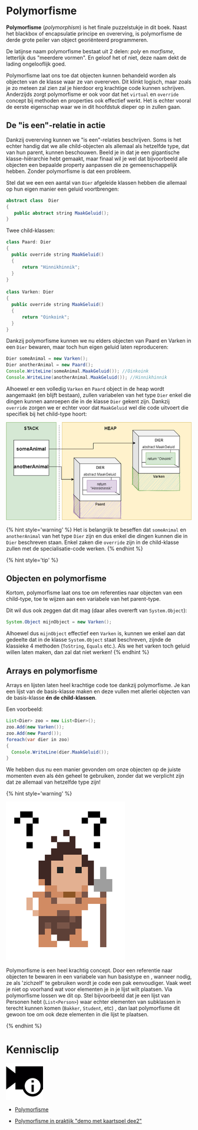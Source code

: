 # Polymorfisme

**Polymorfisme** (*polymorphism*) is het finale puzzelstukje in dit boek.  Naast het blackbox of encapsulatie principe en overerving, is polymorfisme de derde grote peiler van object georiënteerd programmeren. 


De latijnse naam polymorfisme bestaat uit 2 delen: *poly* en *morfisme*, letterlijk dus "meerdere vormen". En geloof het of niet, deze naam dekt de lading ongelooflijk goed. 

Polymorfisme laat ons toe dat objecten kunnen behandeld worden als objecten van de klasse waar ze van overerven. Dit klinkt logisch, maar zoals je zo meteen zal zien zal je hierdoor erg krachtige code kunnen schrijven. Anderzijds zorgt polymorfisme er ook voor dat het ``virtual`` en ``override`` concept bij methoden en properties ook effectief werkt. Het is echter vooral de eerste eigenschap waar we in dit hoofdstuk dieper op in zullen gaan.


## De "is een"-relatie in actie

Dankzij overerving kunnen we "is een"-relaties beschrijven. Soms is het echter handig dat we alle child-objecten als allemaal als hetzelfde type, dat van hun parent, kunnen beschouwen. Beeld je in dat je een gigantische klasse-hiërarchie hebt gemaakt, maar finaal wil je wel dat bijvoorbeeld alle objecten een bepaalde property aanpassen die ze gemeenschappelijk hebben. Zonder polymorfisme is dat een probleem. 

Stel dat we een een aantal van ``Dier`` afgeleide klassen hebben die allemaal op hun eigen manier een geluid voortbrengen:
```java
abstract class  Dier
{
   public abstract string MaakGeluid();
}
```
Twee child-klassen:
```java
class Paard: Dier
{
  public override string MaakGeluid()
  { 
      return "Hinnikhinnik";
  }
}

class Varken: Dier
{
  public override string MaakGeluid()
  { 
      return "Oinkoink";
  }
}
```

Dankzij polymorfisme kunnen we nu elders objecten van Paard en Varken in een ``Dier`` bewaren, maar toch hun eigen geluid laten reproduceren:
```java
Dier someAnimal = new Varken();
Dier anotherAnimal = new Paard();
Console.WriteLine(someAnimal.MaakGeluid()); //Oinkoink
Console.WriteLine(anotherAnimal.MaakGeluid()); //Hinnikhinnik
```

Alhoewel er een volledig ``Varken`` en ``Paard`` object in de heap wordt aangemaakt (en blijft bestaan), zullen variabelen van het type ``Dier`` enkel die dingen kunnen aanroepen die in de klasse ``Dier`` gekent zijn. Dankzij ``override`` zorgen we er echter voor dat ``MaakGeluid`` wel die code uitvoert die specifiek bij het child-type hoort:

![Het gearceerde deel is dus niet bereikbaar voor de 2 variabelen in de stack daar deze van het type ``Dier`` zijn.](../assets/7_overerving/varkenpaard.png)


{% hint style='warning' %}
Het is belangrijk te beseffen dat  ``someAnimal`` en ``anotherAnimal`` van het type ``Dier`` zijn en dus enkel die dingen kunnen die in ``Dier`` beschreven staan. Enkel zaken die ``override`` zijn in de child-klasse zullen met de specialisatie-code werken.
{% endhint %}


{% hint style='tip' %}
## Objecten en polymorfisme

Kortom, polymorfisme laat ons toe om referenties naar objecten van een child-type, toe te wijzen aan een variabele van het parent-type.

Dit wil dus ook zeggen dat dit mag (daar alles overerft van ``System.Object``):

```java
System.Object mijnObject = new Varken();
```

Alhoewel dus ``mijnObject`` effectief een ``Varken`` is, kunnen we enkel aan dat gedeelte dat in de klasse ``System.Object`` staat beschreven, zijnde de klassieke 4 methoden (``ToString``, ``Equals`` etc.). Als we het varken toch geluid willen laten maken, dan zal dat niet werken!
{% endhint %}


## Arrays en polymorfisme

Arrays en lijsten laten heel krachtige code toe dankzij polymorfisme. Je kan een lijst van de basis-klasse maken en deze vullen met allerlei objecten van de basis-klasse **én de child-klassen**. 

Een voorbeeld:

```java
List<Dier> zoo = new List<Dier>();
zoo.Add(new Varken());
zoo.Add(new Paard());
foreach(var dier in zoo)
{
  Console.WriteLine(dier.MaakGeluid());
}
```

We hebben dus nu een manier gevonden om onze objecten op de juiste momenten even als één geheel te gebruiken, zonder dat we verplicht zijn dat ze allemaal van hetzelfde type zijn!

<!---NOBOOKSTART--->
{% hint style='warning' %}
<!---NOBOOKEND--->
<!---{aside}--->
<!--- {float:right, width:50%} --->
![](../assets/care.png)

Polymorfisme is een heel krachtig concept. Door een referentie naar objecten te bewaren in een variabele van hun basistype en , wanneer nodig, ze als 'zichzelf' te gebruiken wordt je code een pak eenvoudiger.
Vaak weet je niet op voorhand wat voor elementen je in je lijst wilt plaatsen. Via polymorfisme lossen we dit op. Stel bijvoorbeeld dat je een lijst van Personen hebt (``List<Person>``) waar echter elementen van subklassen in terecht kunnen komen (``Bakker``, ``Student``, etc) , dan laat polymorfisme dit gewoon toe om ook deze elementen in die lijst te plaatsen.

<!---{/aside}--->
<!---NOBOOKSTART--->
{% endhint %}
<!---NOBOOKEND--->

<!---NOBOOKSTART--->
# Kennisclip
![](../assets/infoclip.png)

* [Polymorfisme](https://ap.cloud.panopto.eu/Panopto/Pages/Viewer.aspx?id=6bc13cf3-83d0-449d-9d8f-ab7d00c5a021)

* [Polymorfisme in praktijk "demo met kaartspel dee2"](https://ap.cloud.panopto.eu/Panopto/Pages/Viewer.aspx?id=a1009330-272d-4978-a078-aba2012ab2b8)
<!---NOBOOKEND--->